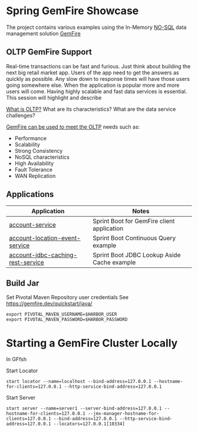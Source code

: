 # Spring GemFire Showcase

The project contains various examples using the In-Memory [NO-SQL](https://en.wikipedia.org/wiki/NoSQL) data management solution [GemFire](https://gemfire.dev/)


## OLTP GemFire Support

Real-time transactions can be fast and furious. Just think about building the next big retail market app.
Users of the app need to get the answers as quickly as possible. Any slow down to response times will have those users going somewhere else.
When the application is popular more and more users will come. Having highly scalable and fast data services is essential.
This session will highlight and describe

[What is OLTP?](https://www.oracle.com/database/what-is-oltp/)
What are its characteristics?
What are the data service challenges?

[GemFire can be used to meet the OLTP](https://www.youtube.com/watch?v=oy_Yq_mf45Y) needs such as:

- Performance
- Scalability
- Strong Consistency
- NoSQL characteristics
- High Availability
- Fault Tolerance
- WAN Replication


## Applications


| Application                                                                         | Notes                                       | 
|-------------------------------------------------------------------------------------|---------------------------------------------|
| [account-service](applications/account-service)                                     | Sprint Boot for GemFire client application  |
| [account-location-event-service](applications/account-location-event-service)       | Sprint Boot Continuous Query example        |
| [account-jdbc-caching-rest-service](applications/account-jdbc-caching-rest-service) | Sprint Boot JDBC Lookup Aside Cache example |



## Build Jar

Set Pivotal Maven Repository user credentials
See https://gemfire.dev/quickstart/java/

```shell
export PIVOTAL_MAVEN_USERNAME=$HARBOR_USER
export PIVOTAL_MAVEN_PASSWORD=$HARBOR_PASSWORD
```

# Starting a GemFire Cluster Locally


In GFfsh

Start Locator
```shell
start locator --name=localhost --bind-address=127.0.0.1 --hostname-for-clients=127.0.0.1 --http-service-bind-address=127.0.0.1
```

Start Server
```shell
start server --name=server1 --server-bind-address=127.0.0.1 --hostname-for-clients=127.0.0.1 --jmx-manager-hostname-for-clients=127.0.0.1 --bind-address=127.0.0.1 --http-service-bind-address=127.0.0.1 --locators=127.0.0.1[10334]
```
